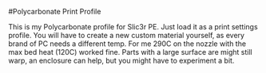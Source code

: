 #Polycarbonate Print Profile

This is my Polycarbonate profile for Slic3r PE. Just load it as a print settings profile. 
You will have to create a new custom material yourself, as every brand of PC needs a different temp. 
For me 290C on the nozzle with the max bed heat (120C) worked fine. 
Parts with a large surface are might still warp, an enclosure can help, but you might have to experiment a bit.
